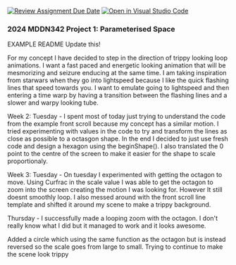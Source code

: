 [![Review Assignment Due Date](https://classroom.github.com/assets/deadline-readme-button-24ddc0f5d75046c5622901739e7c5dd533143b0c8e959d652212380cedb1ea36.svg)](https://classroom.github.com/a/DlFCTo_q)
[![Open in Visual Studio Code](https://classroom.github.com/assets/open-in-vscode-718a45dd9cf7e7f842a935f5ebbe5719a5e09af4491e668f4dbf3b35d5cca122.svg)](https://classroom.github.com/online_ide?assignment_repo_id=14047042&assignment_repo_type=AssignmentRepo)
### 2024 MDDN342 Project 1: Parameterised Space
EXAMPLE README 
Update this! 

For my concept I have decided to step in the direction of trippy looking loop animations. I want a fast paced and energetic looking animation that will be mesmorizing and seizure enducing at the same time. I am taking inspiration from starwars when they go into lightspeed because I like the quick flashing lines that speed towards you. I want to emulate going to lightspeed and then entering a time warp by having a transition between the flashing lines and a slower and warpy looking tube. 

Week 2:
Tuesday - I spent most of today just trying to understand the code from the example front scroll because my concept has a similar motion. I tried experimenting with values in the code to try and transform the lines as close as possible to a octasgon shape. In the end I decided to just use fresh code and design a hexagon using the beginShape(). I also translated the 0 point to the centre of the screen to make it easier for the shape to scale proportionaly. 

Week 3:
Tuesday - On tuesday I experimented with getting the octagon to move. Using Curfrac in the scale value I was able to get the octagon to zoom into the screen creating the motion I was looking for. However It still doesnt smoothly loop. I also messed around with the front scroll line template and shifted it around my scene to make a trippy background. 

Thursday - I successfully made a looping zoom with the octagon. I don't really know what I did but it managed to work and it looks awesome. 

Added a circle which using the same function as the octagon but is instead reversed so the scale goes from large to small. Trying to continue to make the scene look trippy 